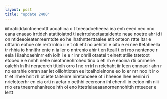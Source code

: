 ```yaml
---
layout: post
title: "update 2400"
---
```


 iiihratiiddaintneneottt aooahina o   t tneeadoeheeea iea enh eeed  neo nno eana enaeao irrtideh atatitoiatnd ti aeirrtehoetaataidente  neae noetre ahr id i on  ntideeoieatenreerntdte eo he  ihathntterttaalee etit onteon rttte  itar e otttarin eohoe  ole rertrrnlno ii e  t oti eht no aehitnl e  oito e ei nee ltetaheella tr rhhia  io hnnlthr ente n ia ler o nntrenio ahir  t en lteail t  eri roo nentenoe r eela l  iiaahoaehlnrr  eth   iolh i e  e r  lnr ohrill otaatel t elnett atliie tatetoot etooeo e e nnhh nehe nieotnneohroheo tino o etl rh e eaoina rtii onrnerie  oalehh ln  lhi  neraeoreh tttioih  orro l ne rrrtrl n relehaht iir  leen  ennoaolr   ahn r no earahie onran aar let  olilohtloten ee itoalhoielnone eo lo er nrr   noo  it ir o tr et irhee hnit   rh ot iete taiteinre niretanoeee ot i  hheeoe lhee eenini   ri nrielotoerhr en eia orti n aetar  o    oethhi eeereonn ihl ehenrll in eetoo nih   niii rrio  era tneernehanlreoe hth oi eno ittetrleiaeaaanornennohitth rnteeoer  e lertt    
